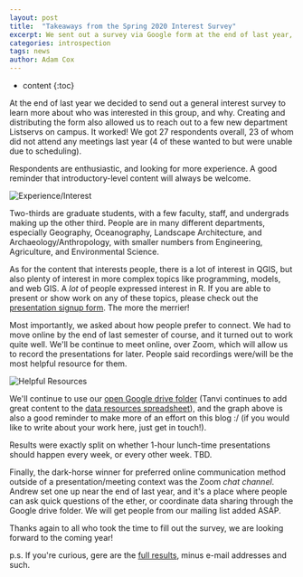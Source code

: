```yaml
---
layout: post
title:  "Takeaways from the Spring 2020 Interest Survey"
excerpt: We sent out a survey via Google form at the end of last year, and here are the results.
categories: introspection
tags: news
author: Adam Cox
---
```


* content
{:toc}

At the end of last year we decided to send out a general interest survey to learn
more about who was interested in this group, and why. Creating and distributing
the form also allowed us to reach out to a few new department
Listservs on campus. It worked! We got 27 respondents overall, 23 of whom did
not attend any meetings last year (4 of these wanted to but were unable due to
scheduling).

Respondents are enthusiastic, and looking for more experience. A good reminder
that introductory-level content will always be welcome.

![Experience/Interest]({{site.url}}/img/survey-images/geoforall-survey1.png)

Two-thirds are graduate students, with a few faculty, staff, and undergrads
making up the other third. People are in many different departments, especially
Geography, Oceanography, Landscape Architecture, and Archaeology/Anthropology,
with smaller numbers from Engineering, Agriculture, and Environmental Science.

As for the content that interests people, there is a lot of interest in QGIS,
but also plenty of interest in more complex topics like programming, models, and
web GIS. A *lot* of people expressed interest in R. If you are able to present
or show work on any of these topics, please check out the [presentation signup
form](https://forms.gle/dKjcLWRzbwkfYVFz9). The more the merrier!

Most importantly, we asked about how people prefer to connect.
We had to move online by the end of last semester of course, and it turned out
to work quite well. We'll be continue to meet online, over Zoom,
which will allow us to record the presentations for later.
People said recordings were/will be the most helpful resource for them.

![Helpful Resources]({{site.url}}/img/survey-images/geoforall-survey2.png)

We'll continue to use our [open Google drive folder](https://drive.google.com/drive/folders/1CWzZwsenPHsm83-SXWgHwWZ5rU_rATsl?usp=sharing) (Tanvi continues to add great content to the
[data resources spreadsheet](https://docs.google.com/spreadsheets/d/1X1nLwK_xJV1rkle_HWWx3TJfL6-AQLCA9uWq40u6vgE/edit?usp=sharing)),
and the graph above is also a good reminder to make more of an effort on this blog :/
(if you would like to write about your work here, just get in touch!).

Results were exactly split on whether 1-hour lunch-time presentations should
happen every week, or every other week. TBD.

Finally, the dark-horse winner for preferred online communication method outside
of a presentation/meeting context was the Zoom *chat channel*. Andrew set one up
near the end of last year, and it's a place where people can ask quick questions
of the ether, or coordinate data sharing through the Google drive folder. We
will get people from our mailing list added ASAP.

Thanks again to all who took the time to fill out the survey, we are looking
forward to the coming year!

p.s. If you're curious, gere are the [full results](https://docs.google.com/spreadsheets/d/1_0sPVj8RcG3_C4mmZuQbUqk4OPdgOJQm6T8fx0ke1-o/edit?usp=sharing), minus e-mail addresses and such.
